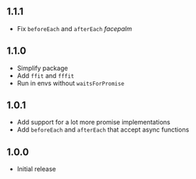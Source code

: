 ## 1.1.1

- Fix `beforeEach` and `afterEach` *facepalm*

## 1.1.0

- Simplify package
- Add `ffit` and `fffit`
- Run in envs without `waitsForPromise`

## 1.0.1

- Add support for a lot more promise implementations
- Add `beforeEach` and `afterEach` that accept async functions

## 1.0.0

- Initial release
